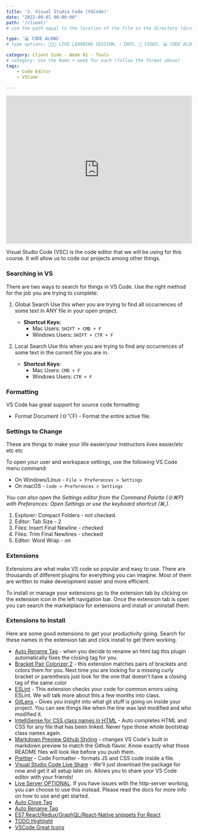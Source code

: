 ```yaml
---
title: '2. Visual Studio Code (VSCode)'
date: "2022-09-01 08:00:00"
path: '/client/'
# use the path equal to the location of the file in the directory (directory structure)

type: '💻 CODE ALONG'
# type options: 👩🏽‍🏫 LIVE LEARNING SESSION, ℹ️ INFO, 🎥 VIDEO, 💻 CODE ALONG, 🥼LAB, ↩️ REVIEW/NOTES, 👥 GROUP LEARNING, 👷🏼‍♂️ GROUP PROJECT, 🧠 ASSESSMENT, 📝 ASSIGNMENT

category: Client Side - Week 01 - Tools
# category: Use the Name + week for each (follow the format above)
tags: 
    - Code Editor
    - VSCode

---
```

<iframe width="100%" height="400" src="https://www.youtube.com/embed/JOFZ_v9Ju7c" title="YouTube video player" frameborder="0" allow="accelerometer; autoplay; clipboard-write; encrypted-media; gyroscope; picture-in-picture" allowfullscreen></iframe>

Visual Studio Code (VSC) is the code editor that we will be using for this course. It will allow us to code our projects among other things.
 
### Searching in VS
There are two ways to search for things in VS Code. Use the right method for the job you are trying to complete:
 
1. Global Search Use this when you are trying to find all occurrences of some text in ANY file in your open project.
    - **Shortcut Keys:**
        - Mac Users: `SHIFT + CMD + F`
        - Windows Users: `SHIFT + CTR + F`
 
1. Local Search Use this when you are trying to find any occurrences of some text in the current file you are in.
    - **Shortcut Keys:**
        - Mac Users: `CMD + F`
        - Windows Users: `CTR + F`
 
### Formatting
VS Code has great support for source code formatting:
- Format Document (⇧⌥F) - Format the entire active file.
 
### Settings to Change
These are things to make your life easier/your instructors lives easier/etc etc etc
 
To open your user and workspace settings, use the following VS Code menu command:
- On Windows/Linux - `File > Preferences > Settings`
- On macOS - `Code > Preferences > Settings`
 
_You can also open the Settings editor from the Command Palette (⇧⌘P) with Preferences: Open Settings or use the keyboard shortcut (⌘,)._
 
1. Explorer: Compact Folders - not checked. 
1. Editor: Tab Size - 2
1. Files: Insert Final Newline - checked
1. Files: Trim Final Newlines - checked
1. Editor: Word Wrap - on
 
### Extensions
Extensions are what make VS code so popular and easy to use. There are thousands of different plugins for everything you can imagine. Most of them are written to make development easier and more efficient.

To install or manage your extensions go to the extension tab by clicking on the extension icon in the left navigation bar. Once the extension tab is open you can search the marketplace for extensions and install or uninstall them.
 
### Extensions to Install
Here are some good extensions to get your productivity going. Search for these names in the extension tab and click install to get them working.
- [Auto Rename Tag](https://github.com/formulahendry/vscode-auto-rename-tag) - when you decide to rename an html tag this plugin automatically fixes the closing tag for you.
- [Bracket Pair Colorizer 2](https://marketplace.visualstudio.com/items?itemName=CoenraadS.bracket-pair-colorizer-2) - this extension matches pairs of brackets and colors them for you. Next time you are looking for a missing curly bracket or parenthesis just look for the one that doesn't have a closing tag of the same color
- [ESLint](https://github.com/Microsoft/vscode-eslint) - This extension checks your code for common errors using ESLint. We will talk more about this a few months into class.
- [GitLens](https://github.com/eamodio/vscode-gitlens) - Gives you insight into what git stuff is going on inside your project. You can see things like when the line was last modified and who modified it.
- [IntelliSense for CSS class names in HTML](https://github.com/Zignd/HTML-CSS-Class-Completion) - Auto completes HTML and CSS for any file that has been linked. Never type those whole bootstrap class names again.
- [Markdown Preview Github Styling](https://github.com/mjbvz/vscode-github-markdown-preview-style) - changes VS Code's built in markdown preview to match the Github flavor. Know exactly what those README files will look like before you push them.
- [Prettier](https://github.com/prettier/prettier-vscode) - Code Formatter - formats JS and CSS code inside a file.
- [Visual Studio Code Live Share](https://docs.microsoft.com/en-us/visualstudio/liveshare/use/vscode) - We'll just download the package for now and get it all setup later on. Allows you to share your VS Code editor with your friends!
- [Live Server OPTIONAL](https://marketplace.visualstudio.com/items?itemName=ritwickdey.LiveServer). If you have issues with the http-server working, you can choose to use this instead. Please read the docs for more info on how to use and get started.
- [Auto Close Tag](https://marketplace.visualstudio.com/items?itemName=formulahendry.auto-close-tag)
- [Auto Rename Tag](https://marketplace.visualstudio.com/items?itemName=formulahendry.auto-rename-tag)
- [ES7 React/Redux/GraphQL/React-Native snippets For React](https://marketplace.visualstudio.com/items?itemName=dsznajder.es7-react-js-snippets)
- [TODO Highlight](https://marketplace.visualstudio.com/items?itemName=wayou.vscode-todo-highlight)
- [VSCode Great Icons](https://marketplace.visualstudio.com/items?itemName=emmanuelbeziat.vscode-great-icons)
